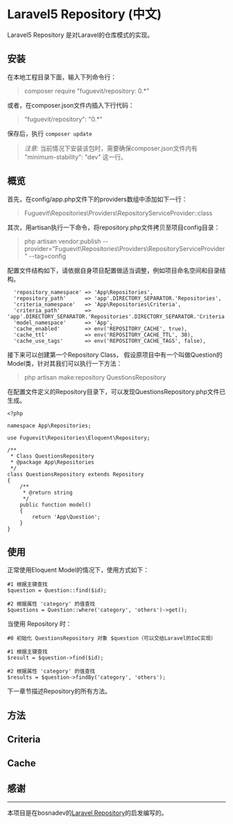 # Laravel5 Repository (中文)

Laravel5 Repository 是对Laravel的仓库模式的实现。

## 安装

在本地工程目录下面，输入下列命令行：

> composer require "fuguevit/repository: 0.*"

或者，在composer.json文件内插入下行代码：

> "fuguevit/repository": "0.*"

保存后，执行 `composer update`

> *注意:* 当前情况下安装该包时，需要确保composer.json文件内有 "minimum-stability": "dev" 这一行。

## 概览

首先，在config/app.php文件下的providers数组中添加如下一行：

> Fuguevit\Repositories\Providers\RepositoryServiceProvider::class

其次，用artisan执行一下命令，将repository.php文件拷贝至项目config目录：

> php artisan vendor:publish --provider="Fuguevit\Repositories\Providers\RepositoryServiceProvider" --tag=config

配置文件结构如下，请依据自身项目配置做适当调整，例如项目命名空间和目录结构。

```
  'repository_namespace' => 'App\Repositories',
  'repository_path' 	 => 'app'.DIRECTORY_SEPARATOR.'Repositories',
  'criteria_namespace'   => 'App\Repositories\Criteria',
  'criteria_path'        => 'app'.DIRECTORY_SEPARATOR.'Repositories'.DIRECTORY_SEPARATOR.'Criteria',
  'model_namespace' 	 => 'App',
  'cache_enabled'   	 => env('REPOSITORY_CACHE', true),
  'cache_ttl'       	 => env('REPOSITORY_CACHE_TTL', 30),
  'cache_use_tags'       => env('REPOSITORY_CACHE_TAGS', false),
```

接下来可以创建第一个Repository Class， 假设原项目中有一个叫做Question的Model类，针对其我们可以执行一下方法：

> php artisan make:repository QuestionsRepository

在配置文件定义的Repository目录下，可以发现QuestionsRepository.php文件已生成。

```
<?php

namespace App\Repositories;

use Fuguevit\Repositories\Eloquent\Repository;

/**
 * Class QuestionsRepository
 * @package App\Repositories
 */
class QuestionsRepository extends Repository
{
    /**
     * @return string
     */
    public function model()
    {
        return 'App\Question';
    }
}
```

## 使用

正常使用Eloquent Model的情况下，使用方式如下：

```
#1 根据主键查找
$question = Question::find($id);

#2 根据属性 'category' 的值查找
$questions = Question::where('category', 'others')->get();
```

当使用 Repository 时：

```
#0 初始化 QuestionsRepository 对象 $question（可以交给Laravel的IoC实现）

#1 根据主键查找
$result = $question->find($id);

#2 根据属性 'category' 的值查找
$results = $question->findBy('category', 'others');
```

下一章节描述Repository的所有方法。

## 方法

## Criteria

## Cache

## 感谢
----
本项目是在bosnadev的[Laravel Repository](https://github.com/bosnadev/repository)的启发编写的。